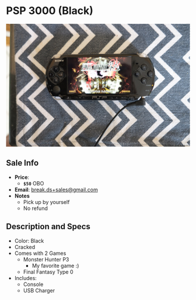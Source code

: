 # PSP 3000 (Black)

![PSP](https://github.com/breakds/moving-sales/blob/master/photo/resized/psp_black3.png)

## Sale Info

* **Price**: 
  * **`$50`** OBO
* **Email**: break.ds+sales@gmail.com
* **Notes** 
  * Pick up by yourself
  * No refund

## Description and Specs

* Color: Black
* Cracked
* Comes with 2 Games
  * Monster Hunter P3
    * My favorite game :)
  * Final Fantasy Type 0
* Includes:
  * Console
  * USB Charger
